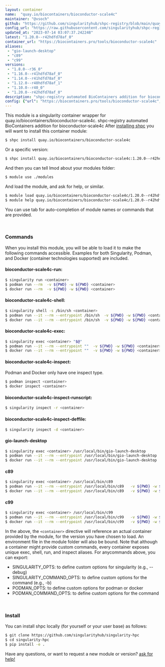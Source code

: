```yaml
---
layout: container
name:  "quay.io/biocontainers/bioconductor-scale4c"
maintainer: "@vsoch"
github: "https://github.com/singularityhub/shpc-registry/blob/main/quay.io/biocontainers/bioconductor-scale4c/container.yaml"
config_url: "https://raw.githubusercontent.com/singularityhub/shpc-registry/main/quay.io/biocontainers/bioconductor-scale4c/container.yaml"
updated_at: "2023-07-14 03:07:37.242248"
latest: "1.20.0--r42hdfd78af_0"
container_url: "https://biocontainers.pro/tools/bioconductor-scale4c"
aliases:
 - "gio-launch-desktop"
 - "c89"
 - "c99"
versions:
 - "1.8.0--r36_0"
 - "1.16.0--r41hdfd78af_0"
 - "1.14.0--r41hdfd78af_0"
 - "1.12.0--r40hdfd78af_1"
 - "1.10.0--r40_0"
 - "1.20.0--r42hdfd78af_0"
description: "shpc-registry automated BioContainers addition for bioconductor-scale4c"
config: {"url": "https://biocontainers.pro/tools/bioconductor-scale4c", "maintainer": "@vsoch", "description": "shpc-registry automated BioContainers addition for bioconductor-scale4c", "latest": {"1.20.0--r42hdfd78af_0": "sha256:eed36875605304332b460b611d1c309bb4f0fc4647dfeafb7273b619e43a6b44"}, "tags": {"1.8.0--r36_0": "sha256:4ec1724497a7d6284a5a2a0fa36f36e94faa28aec33b70328c745950ae2eeb96", "1.16.0--r41hdfd78af_0": "sha256:5a54ccb85d28b5eddf9f17fd87bef283bf68cc8507129691c057dc5d2cca4c72", "1.14.0--r41hdfd78af_0": "sha256:aadf465dbd20470b70acaf7d879b7627adb2a3f84f406377879fe18e11ae3271", "1.12.0--r40hdfd78af_1": "sha256:e847fdac70cd3c69f7179f89828096a92aa33b35e79fa52172a1182de51bb17c", "1.10.0--r40_0": "sha256:5e49fb0cd007219f87670e1621b0cd8a06f135b450a4b6346b431a27229338b0", "1.20.0--r42hdfd78af_0": "sha256:eed36875605304332b460b611d1c309bb4f0fc4647dfeafb7273b619e43a6b44"}, "docker": "quay.io/biocontainers/bioconductor-scale4c", "aliases": {"gio-launch-desktop": "/usr/local/bin/gio-launch-desktop", "c89": "/usr/local/bin/c89", "c99": "/usr/local/bin/c99"}}
---
```


This module is a singularity container wrapper for quay.io/biocontainers/bioconductor-scale4c.
shpc-registry automated BioContainers addition for bioconductor-scale4c
After [installing shpc](#install) you will want to install this container module:


```bash
$ shpc install quay.io/biocontainers/bioconductor-scale4c
```

Or a specific version:

```bash
$ shpc install quay.io/biocontainers/bioconductor-scale4c:1.20.0--r42hdfd78af_0
```

And then you can tell lmod about your modules folder:

```bash
$ module use ./modules
```

And load the module, and ask for help, or similar.

```bash
$ module load quay.io/biocontainers/bioconductor-scale4c/1.20.0--r42hdfd78af_0
$ module help quay.io/biocontainers/bioconductor-scale4c/1.20.0--r42hdfd78af_0
```

You can use tab for auto-completion of module names or commands that are provided.

<br>

### Commands

When you install this module, you will be able to load it to make the following commands accessible.
Examples for both Singularity, Podman, and Docker (container technologies supported) are included.

#### bioconductor-scale4c-run:

```bash
$ singularity run <container>
$ podman run --rm  -v ${PWD} -w ${PWD} <container>
$ docker run --rm  -v ${PWD} -w ${PWD} <container>
```

#### bioconductor-scale4c-shell:

```bash
$ singularity shell -s /bin/sh <container>
$ podman run --it --rm --entrypoint /bin/sh  -v ${PWD} -w ${PWD} <container>
$ docker run --it --rm --entrypoint /bin/sh  -v ${PWD} -w ${PWD} <container>
```

#### bioconductor-scale4c-exec:

```bash
$ singularity exec <container> "$@"
$ podman run --it --rm --entrypoint ""  -v ${PWD} -w ${PWD} <container> "$@"
$ docker run --it --rm --entrypoint ""  -v ${PWD} -w ${PWD} <container> "$@"
```

#### bioconductor-scale4c-inspect:

Podman and Docker only have one inspect type.

```bash
$ podman inspect <container>
$ docker inspect <container>
```

#### bioconductor-scale4c-inspect-runscript:

```bash
$ singularity inspect -r <container>
```

#### bioconductor-scale4c-inspect-deffile:

```bash
$ singularity inspect -d <container>
```


#### gio-launch-desktop

```bash
$ singularity exec <container> /usr/local/bin/gio-launch-desktop
$ podman run --it --rm --entrypoint /usr/local/bin/gio-launch-desktop   -v ${PWD} -w ${PWD} <container> -c " $@"
$ docker run --it --rm --entrypoint /usr/local/bin/gio-launch-desktop   -v ${PWD} -w ${PWD} <container> -c " $@"
```


#### c89

```bash
$ singularity exec <container> /usr/local/bin/c89
$ podman run --it --rm --entrypoint /usr/local/bin/c89   -v ${PWD} -w ${PWD} <container> -c " $@"
$ docker run --it --rm --entrypoint /usr/local/bin/c89   -v ${PWD} -w ${PWD} <container> -c " $@"
```


#### c99

```bash
$ singularity exec <container> /usr/local/bin/c99
$ podman run --it --rm --entrypoint /usr/local/bin/c99   -v ${PWD} -w ${PWD} <container> -c " $@"
$ docker run --it --rm --entrypoint /usr/local/bin/c99   -v ${PWD} -w ${PWD} <container> -c " $@"
```



In the above, the `<container>` directive will reference an actual container provided
by the module, for the version you have chosen to load. An environment file in the
module folder will also be bound. Note that although a container
might provide custom commands, every container exposes unique exec, shell, run, and
inspect aliases. For anycommands above, you can export:

 - SINGULARITY_OPTS: to define custom options for singularity (e.g., --debug)
 - SINGULARITY_COMMAND_OPTS: to define custom options for the command (e.g., -b)
 - PODMAN_OPTS: to define custom options for podman or docker
 - PODMAN_COMMAND_OPTS: to define custom options for the command

<br>

### Install

You can install shpc locally (for yourself or your user base) as follows:

```bash
$ git clone https://github.com/singularityhub/singularity-hpc
$ cd singularity-hpc
$ pip install -e .
```

Have any questions, or want to request a new module or version? [ask for help!](https://github.com/singularityhub/singularity-hpc/issues)